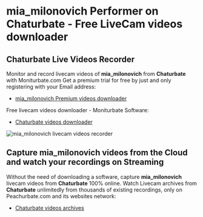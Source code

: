 # mia_milonovich Performer on Chaturbate - Free LiveCam videos downloader

## Chaturbate Live Videos Recorder

Monitor and record livecam videos of **mia_milonovich** from **Chaturbate** with Moniturbate.com
Get a premium trial for free by just and only registering with your Email address:
* [mia_milonovich Premium videos downloader](https://moniturbate.com/request-demo-licence-key.html)

Free livecam videos downloader - Moniturbate Software:
* [Chaturbate videos downloader](https://moniturbate.com/moniturbate-download-software.html)

![mia_milonovich livecam videos recorder](https://peachurnet.com/templates/moniturbate-software.png)


## Capture mia_milonovich videos from the Cloud and watch your recordings on Streaming

Without the need of downloading a software, capture **mia_milonovich** livecam videos from **Chaturbate** 100% online.
Watch Livecam archives from **Chaturbate** unlimitedly from thousands of existing recordings, only on Peachurbate.com and its websites network:
* [Chaturbate videos archives](https://peachurnet.com/)